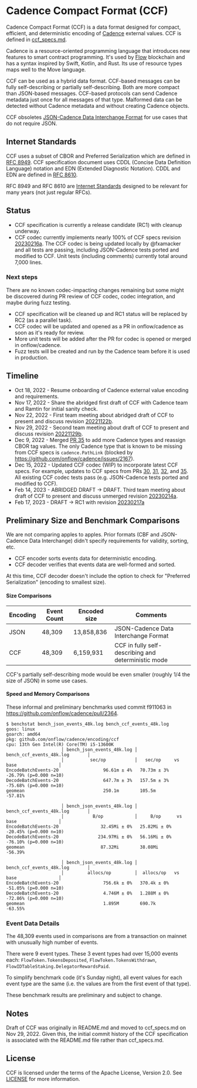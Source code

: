 
# Cadence Compact Format (CCF)

Cadence Compact Format (CCF) is a data format designed for compact, efficient, and deterministic encoding of [Cadence](https://github.com/onflow/cadence) external values.  CCF is defined in [ccf_specs.md](ccf_specs.md).

Cadence is a resource-oriented programming language that introduces new features to smart contract programming.  It's used by [Flow](https://github.com/onflow/flow-go) blockchain and has a syntax inspired by Swift, Kotlin, and Rust. Its use of resource types maps well to the Move language.

CCF can be used as a hybrid data format.  CCF-based messages can be fully self-describing or partially self-describing.  Both are more compact than JSON-based messages.  CCF-based protocols can send Cadence metadata just once for all messages of that type.  Malformed data can be detected without Cadence metadata and without creating Cadence objects.

CCF obsoletes [JSON-Cadence Data Interchange Format](https://developers.flow.com/cadence/json-cadence-spec) for use cases that do not require JSON.

## Internet Standards

CCF uses a subset of CBOR and Preferred Serialization which are defined in [RFC 8949](https://www.rfc-editor.org/rfc/rfc8949).  CCF specification document uses CDDL (Concise Data Definition Language) notation and EDN (Extended Diagnostic Notation).  CDDL and EDN are defined in [RFC 8610](https://www.rfc-editor.org/rfc/rfc8610).  

RFC 8949 and RFC 8610 are [Internet Standards](https://en.wikipedia.org/wiki/Internet_Standard) designed to be relevant for many years (not just regular RFCs).

## Status

- CCF specification is currently a release candidate (RC1) with cleanup underway.
- CCF codec currently implements nearly 100% of CCF specs revision [20230216a](https://github.com/fxamacker/ccf_draft/blob/699decd58c82a7566781267a25be4b4019adb464/ccf_specs.md). The CCF codec is being updated locally by @fxamacker and all tests are passing, including JSON-Cadence tests ported and modified to CCF.  Unit tests (including comments) currently total around 7,000 lines.

### Next steps

There are no known codec-impacting changes remaining but some might be discovered during PR review of CCF codec, codec integration, and maybe during fuzz testing.

- CCF specification will be cleaned up and RC1 status will be replaced by RC2 (as a parallel task).
- CCF codec will be updated and opened as a PR in onflow/cadence as soon as it's ready for review.
- More unit tests will be added after the PR for codec is opened or merged in onflow/cadence.
- Fuzz tests will be created and run by the Cadence team before it is used in production.

## Timeline
- Oct 18, 2022 - Resume onboarding of Cadence external value encoding and requirements.
- Nov 17, 2022 - Share the abridged first draft of CCF with Cadence team and Ramtin for initial sanity check.
- Nov 22, 2022 - First team meeting about abridged draft of CCF to present and discuss revision [20221122b](https://github.com/fxamacker/ccf_draft/blob/2594c4859e51715bb9e770cc42542eb31278cfc4/README.md).
- Nov 29, 2022 - Second team meeting about draft of CCF to present and discuss revision [20221129b](https://github.com/fxamacker/ccf_draft/blob/2c9541a90de968413ec34d31dcf2444949dbce1e/ccf_specs.md).
- Dec 9, 2022 - Merged [PR 35](https://github.com/fxamacker/ccf_draft/pull/35) to add more Cadence types and reassign CBOR tag values. The only Cadence type that is known to be missing from CCF specs is `cadence.PathLink` (blocked by https://github.com/onflow/cadence/issues/2167).
- Dec 15, 2022 - Updated CCF codec (WIP) to incorporate latest CCF specs.  For example, updates to CCF specs from PRs [30](https://github.com/fxamacker/ccf_draft/pull/30), [31](https://github.com/fxamacker/ccf_draft/pull/31), [32](https://github.com/fxamacker/ccf_draft/pull/32), and [35](https://github.com/fxamacker/ccf_draft/pull/35).  All existing CCF codec tests pass (e.g. JSON-Cadence tests ported and modified to CCF).
- Feb 14, 2023 - ABRIDGED DRAFT -> DRAFT.  Third team meeting about draft of CCF to present and discuss unmerged revision [20230214a](https://github.com/fxamacker/ccf_draft/blob/2d6dcb84fba079ebb995a6e55296ca081332a6a4/ccf_specs.md).
- Feb 17, 2023 - DRAFT -> RC1 with revision [20230217a](https://github.com/fxamacker/ccf_draft/blob/4e8f42db29925bd15481301729eca1b52852dcb4/ccf_specs.md)

## Preliminary Size and Benchmark Comparisons

We are not comparing apples to apples.  Prior formats (CBF and JSON-Cadence Data Interchange) didn't specify requirements for validity, sorting, etc.

- CCF encoder sorts events data for deterministic encoding.
- CCF decoder verifies that events data are well-formed and sorted.

At this time, CCF decoder doesn't include the option to check for "Preferred Serialization" (encoding to smallest size).

#### Size Comparisons

| Encoding | Event Count | Encoded size | Comments | 
| --- | --- | --- | --- |
| JSON | 48,309 |13,858,836 | JSON-Cadence Data Interchange Format |
| CCF | 48,309 |  6,159,931 | CCF in fully self-describing and deterministic mode |

CCF's partially self-describing mode would be even smaller (roughly 1/4 the size of JSON) in some use cases.

#### Speed and Memory Comparisons

These informal and preliminary benchmarks used commit f911063 in https://github.com/onflow/cadence/pull/2364.

```
$ benchstat bench_json_events_48k.log bench_ccf_events_48k.log 
goos: linux
goarch: amd64
pkg: github.com/onflow/cadence/encoding/ccf
cpu: 13th Gen Intel(R) Core(TM) i5-13600K
                     │ bench_json_events_48k.log │      bench_ccf_events_48k.log       │
                     │          sec/op           │   sec/op     vs base                │
EncodeBatchEvents-20                 96.61m ± 4%   70.73m ± 3%  -26.79% (p=0.000 n=10)
DecodeBatchEvents-20                 647.7m ± 3%   157.5m ± 3%  -75.68% (p=0.000 n=10)
geomean                              250.1m        105.5m       -57.81%

                     │ bench_json_events_48k.log │       bench_ccf_events_48k.log       │
                     │           B/op            │     B/op      vs base                │
EncodeBatchEvents-20                32.45Mi ± 0%   25.82Mi ± 0%  -20.45% (p=0.000 n=10)
DecodeBatchEvents-20               234.97Mi ± 0%   56.16Mi ± 0%  -76.10% (p=0.000 n=10)
geomean                             87.32Mi        38.08Mi       -56.39%

                     │ bench_json_events_48k.log │      bench_ccf_events_48k.log       │
                     │         allocs/op         │  allocs/op   vs base                │
EncodeBatchEvents-20                 756.6k ± 0%   370.4k ± 0%  -51.05% (p=0.000 n=10)
DecodeBatchEvents-20                 4.746M ± 0%   1.288M ± 0%  -72.86% (p=0.000 n=10)
geomean                              1.895M        690.7k       -63.55%
```

### Event Data Details

The 48,309 events used in comparisons are from a transaction on mainnet with unusually high number of events.

There were 9 event types.  These 3 event types had over 15,000 events each: `FlowToken.TokensDeposited`,  `FlowToken.TokensWithdrawn`,  `FlowIDTableStaking.DelegatorRewardsPaid`.

To simplify benchmark code (it's Sunday night), all event values for each event type are the same (i.e. the values are from the first event of that type).

These benchmark results are preliminary and subject to change.

## Notes

Draft of CCF was originally in README.md and moved to ccf_specs.md on Nov 29, 2022. Given this, the initial commit history of the CCF specification is associated with the README.md file rather than ccf_specs.md.

## License

CCF is licensed under the terms of the Apache License, Version 2.0. See [LICENSE](LICENSE) for more information.
